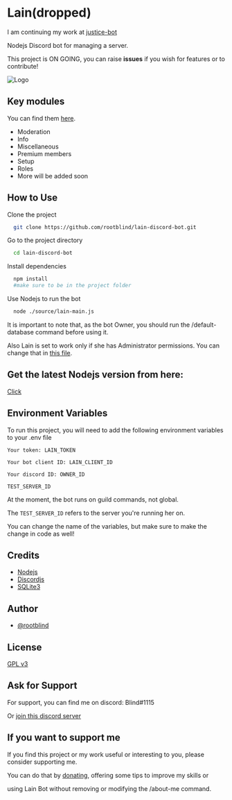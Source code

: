 
# Lain(dropped)
I am continuing my work at [justice-bot](https://github.com/rootblind/justice-bot)

 
 Nodejs Discord bot for managing a server.
 
 This project is ON GOING, you can raise **issues** if you wish for features or to contribute!


![Logo](https://i.ibb.co/xG8Nv30/Lain-Discord-Bot.png)

## Key modules

You can find them [here](https://github.com/rootblind/lain-discord-bot/tree/main/source/commands).

- Moderation
- Info
- Miscellaneous
- Premium members
- Setup
- Roles
- More will be added soon


## How to Use

Clone the project

```bash
  git clone https://github.com/rootblind/lain-discord-bot.git
```

Go to the project directory

```bash
  cd lain-discord-bot
```

Install dependencies

```bash
  npm install
  #make sure to be in the project folder
```

Use Nodejs to run the bot

```bash
  node ./source/lain-main.js
```

It is important to note that, as the bot Owner, you should run the /default-database command before using it.

Also Lain is set to work only if she has Administrator permissions. You can change that in [this file](https://github.com/rootblind/lain-discord-bot/blob/main/Events/interaction/interactionCreate.js).


## Get the latest Nodejs version from here:
[Click](https://nodejs.org/en/)


    
## Environment Variables

To run this project, you will need to add the following environment variables to your .env file



`Your token: LAIN_TOKEN`

`Your bot client ID: LAIN_CLIENT_ID`

`Your discord ID: OWNER_ID`

`TEST_SERVER_ID`

At the moment, the bot runs on guild commands, not global.

The `TEST_SERVER_ID` refers to the server you're running her on.

You can change the name of the variables, but make sure to make the change in code as well!

## Credits

 - [Nodejs](https://nodejs.org/en/)
 - [Discordjs](https://discordjs.guide/#before-you-begin)
 - [SQLite3](https://www.sqlite.org/index.html)


## Author

- [@rootblind](https://www.github.com/rootblind)


## License

[GPL v3](https://github.com/rootblind/lain-discord-bot/blob/main/LICENSE)



## Ask for Support

For support, you can find me on discord: Blind#1115

Or [join this discord server](https://discord.gg/ZWJFsWF72b)


## If you want to support me

If you find this project or my work useful or interesting to you, please consider supporting me.

You can do that by [donating](https://www.paypal.com/paypalme/kassgar), offering some tips to improve my skills or

using Lain Bot without removing or modifying the /about-me command.
